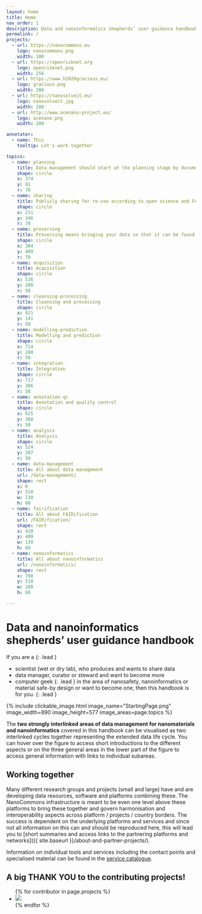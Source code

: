 ```yaml
---
layout: home
title: Home
nav_order: 1
description: Data and nanoinformatics shepherds’ user guidance handbook
permalink: /
projects:
  - url: https://nanocommons.eu
    logo: nanocommons.png
    width: 100
  - url: https://openrisknet.org
    logo: openrisknet.png
    width: 256
  - url: https://www.h2020gracious.eu/
    logo: gracious.png
    width: 200
  - url: https://nanosolveit.eu/
    logo: nanosolveit.jpg
    width: 200
  - url: http://www.acenano-project.eu/
    logo: acenano.png
    width: 200

annotater:
  - name: This
    tooltip: Let's work together

topics:
  - name: planning
    title: Data management should start at the planning stage by documenting the study design and decisions leading to the selected methods
    shape: circle
    x: 374
    y: 81
    r: 70
  - name: sharing
    title: Publicly sharing for re-use according to open science and FAIR standards
    shape: circle
    x: 211
    y: 246
    r: 70
  - name: preserving
    title: Preserving means bringing your data so that it can be found by you but also in institutional repositories and public data repositories and warehouses
    shape: circle
    x: 384
    y: 409
    r: 70
  - name: acquisition
    title: Acquisition
    shape: circle
    x: 526
    y: 200
    r: 50
  - name: cleansing-processing
    title: Cleansing and processing
    shape: circle
    x: 621
    y: 141
    r: 50
  - name: modelling-prediction
    title: Modelling and prediction
    shape: circle
    x: 714
    y: 200
    r: 50
  - name: integration
    title: Integration
    shape: circle
    x: 717
    y: 306
    r: 50
  - name: annotation-qc
    title: Annotation and quality control
    shape: circle
    x: 625
    y: 368
    r: 50
  - name: analysis
    title: Analysis
    shape: circle
    x: 524
    y: 307
    r: 50
  - name: data-management
    title: All about data management
    url: /data-management/
    shape: rect
    x: 0
    y: 510
    w: 130
    h: 60
  - name: fairification
    title: All about FAIRification
    url: /FAIRification/
    shape: rect
    x: 410
    y: 480
    w: 130
    h: 60
  - name: nanoinformatics
    title: All about nanoinformatics
    url: /nanoinformatics/
    shape: rect
    x: 790
    y: 510
    w: 100
    h: 60

---
```


# Data and nanoinformatics shepherds’ user guidance handbook


If you are a
{: .lead }
- scientist (wet or dry lab), who produces and wants to share data
- data manager, curator or steward and want to become more
- computer geek
{: .lead }
in the area of nanosafety, nanoinformatics or material safe-by design or want to become one, then this handbook is for you.
{: .lead }

{% include clickable_image.html image_name="StartingPage.png" image_width=890 image_height=577 image_areas=page.topics %}


The **two strongly interlinked areas of data management for nanomaterials and nanoinformatics** covered in this handbook can be visualised as two interlinked cycles together representing the extended data life cycle. You can hover over the figure to access short introductions to the different aspects or on the three general areas in the lower part of the figure to access general information with links to individual subareas.

## Working together
Many different research groups and projects (small and large) have and are developing data resources, software and platforms combining these. The NanoCommons infrastructure is meant to be even one level above these platforms to bring these together and govern harmonisation and interoperability aspects across platform / projects / country borders. The success is dependent on the underlying platforms and services and since not all information on this can and should be reproduced here, this will lead you to [short summaries and access links to the partnering platforms and networks]({{ site.baseurl }}/about-and-partner-projects/).

Information on individual tools and services including the contact points and specialised material can be found in the [service catalogue](https://infrastructure.nanocommons.eu/services/).


## A big THANK YOU to the contributing projects!

<ul class="list-style-none mt-6">
{% for contributor in page.projects %}
  <li class="d-inline-block mr-3 mb-3">
     <a href="{{ contributor.url }}"><img src="images/{{ contributor.logo }}" width="{{ contributor.width }}"/></a>
  </li>
{% endfor %}
</ul>
